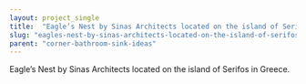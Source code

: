 ```yaml
---
layout: project_single
title:  "Eagle’s Nest by Sinas Architects located on the island of Serifos in Greece."
slug: "eagles-nest-by-sinas-architects-located-on-the-island-of-serifos-in-greece"
parent: "corner-bathroom-sink-ideas"
---
```

Eagle’s Nest by Sinas Architects located on the island of Serifos in Greece.